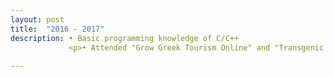 ```yaml
---
layout: post
title:  "2016 - 2017"
description: • Basic programming knowledge of C/C++
             <p>• Attended "Grow Greek Tourism Online" and "Transgenic investigation of neural circuits" seminars</p>
             
---
```



